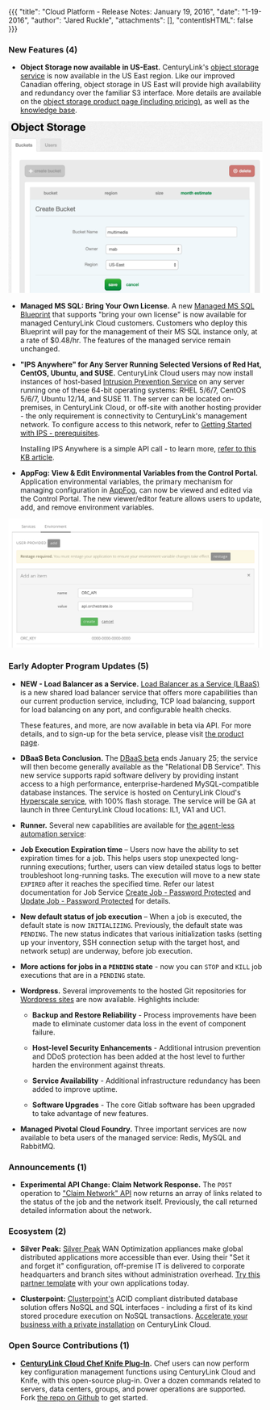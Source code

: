 {{{
"title": "Cloud Platform - Release Notes: January 19, 2016",
"date": "1-19-2016",
"author": "Jared Ruckle",
"attachments": [],
"contentIsHTML": false
}}}

### New Features (4)

* __Object Storage now available in US-East.__ CenturyLink's [object storage service](https://www.ctl.io/object-storage/) is now available in the US East region. Like our improved Canadian offering, object storage in US East will provide high availability and redundancy over the familiar S3 interface.  More details are available on the [object storage product page (including pricing)](https://www.ctl.io/object-storage/), as well as the [knowledge base](https://www.ctl.io/knowledge-base/object-storage).

![Object Storage US East](../../images/2016-01-19_objectstorageuseast.png)

* __Managed MS SQL: Bring Your Own License.__ A new [Managed MS SQL Blueprint](https://www.ctl.io/managed-services/ms-sql/) that supports "bring your own license" is now available for managed CenturyLink Cloud customers. Customers who deploy this Blueprint will pay for the management of their MS SQL instance only, at a rate of $0.48/hr. The features of the managed service remain unchanged.

* __"IPS Anywhere" for Any Server Running Selected Versions of Red Hat, CentOS, Ubuntu, and SUSE.__ CenturyLink Cloud users may now install instances of host-based [Intrusion Prevention Service](https://www.ctl.io/intrusion-prevention-service/) on any server running one of these 64-bit operating systems: RHEL 5/6/7, CentOS 5/6/7, Ubuntu 12/14, and SUSE 11. The server can be located on-premises, in CenturyLink Cloud, or off-site with another hosting provider - the only requirement is connectivity to CenturyLink's management network. To configure access to this network, refer to [Getting Started with IPS - prerequisites](https://www.ctl.io/knowledge-base/security/getting-started-with-ips/#prerequisites).

  Installing IPS Anywhere is a simple API call - to learn more, [refer to this KB article](https://www.ctl.io/knowledge-base/security/#1).

* __AppFog: View & Edit Environmental Variables from the Control Portal.__ Application environmental variables, the primary mechanism for managing configuration in [AppFog](https://www.ctl.io/appfog/), can now be viewed and edited via the Control Portal. The new viewer/editor feature allows users to update, add, and remove environment variables.

![AppFog Variable Config UI](../../images/2016-01-19-appfog_env_var_config.png)

### Early Adopter Program Updates (5)

* __NEW - Load Balancer as a Service.__ [Load Balancer as a Service (LBaaS)](https://www.ctl.io/load-balancing/) is a new shared load balancer service that offers more capabilities than our current production service, including, TCP load balancing, support for load balancing on any port, and configurable health checks.

  These features, and more, are now available in beta via API. For more details, and to sign-up for the beta service, please visit [the product page](https://www.ctl.io/load-balancing/).

* __DBaaS Beta Conclusion.__ The [DBaaS beta](https://www.ctl.io/dbaas/) ends January 25; the service will then become generally available as the "Relational DB Service". This new service supports rapid software delivery by providing instant access to a high performance, enterprise-hardened MySQL-compatible database instances. The service is hosted on CenturyLink Cloud's [Hyperscale service](https://www.ctl.io/hyperscale/), with 100% flash storage. The service will be GA at launch in three CenturyLink Cloud locations: IL1, VA1 and UC1.

* __Runner.__ Several new capabilities are available for [the agent-less automation service](http://info.runner.ctl.io/):

 * **Job Execution Expiration time** – Users now have the ability to set expiration times for a job. This helps users stop unexpected long-running executions; further, users can view detailed status logs to better troubleshoot long-running tasks. The execution will move to a new state `EXPIRED` after it reaches the specified time. Refer our latest documentation for Job Service [Create Job - Password Protected](http://info.runner.ctl.io/job-service/#createJob) and [Update Job - Password Protected](http://info.runner.ctl.io/job-service/#updateJob) for details.

 * **New default status of job execution** – When a job is executed, the default state is now `INITIALIZING`. Previously, the default state was `PENDING`. The new status indicates that various initialization tasks (setting up your inventory, SSH connection setup with the target host, and network setup) are underway, before job execution.

 * **More actions for jobs in a `PENDING` state** -  now you can `STOP` and `KILL` job executions that are in a `PENDING` state.

* __Wordpress.__ Several improvements to the hosted Git repositories for [Wordpress sites](https://www.ctl.io/wordpress/) are now available. Highlights include:

  * **Backup and Restore Reliability** - Process improvements have been made to eliminate customer data loss in the event of component failure.

  * **Host-level Security Enhancements** - Additional intrusion prevention and DDoS protection has been added at the host level to further harden the environment against threats.

  * **Service Availability** - Additional infrastructure redundancy has been added to improve uptime.

  * **Software Upgrades** - The core Gitlab software has been upgraded to take advantage of new features.

* __Managed Pivotal Cloud Foundry.__ Three important services are now available to beta users of the managed service: Redis, MySQL and RabbitMQ.

### Announcements (1)

* __Experimental API Change: Claim Network Response.__ The `POST` operation to ["Claim Network" API](https://www.ctl.io/api-docs/v2/#networks-claim-network) now returns an array of links related to the status of the job and the network itself. Previously, the call returned detailed information about the network.

### Ecosystem (2)

* __Silver Peak:__ [Silver Peak](http://www.silver-peak.com/) WAN Optimization appliances make global distributed applications more accessible than ever. Using their "Set it and forget it" configuration, off-premise IT is delivered to corporate headquarters and branch sites without administration overhead. [Try this partner template](https://www.ctl.io/knowledge-base/ecosystem-partners/marketplace-guides/getting-started-with-silver-peak-partner-template/) with your own applications today.

* __Clusterpoint:__ [Clusterpoint's](https://www.clusterpoint.com/) ACID compliant distributed database solution offers NoSQL and SQL interfaces - including a first of its kind stored procedure execution on NoSQL transactions. [Accelerate your business with a private installation](https://www.ctl.io/knowledge-base/ecosystem-partners/marketplace-guides/getting-started-with-clusterpoint-blueprint/) on CenturyLink Cloud.

### Open Source Contributions (1)

* __[CenturyLink Cloud Chef Knife Plug-In](https://github.com/CenturyLinkCloud/clc-knife/).__ Chef users can now perform key configuration management functions using CenturyLink Cloud and Knife, with this open-source plug-in. Over a dozen commands related to servers, data centers, groups, and power operations are supported. Fork [the repo on Github](https://github.com/CenturyLinkCloud/clc-knife) to get started.
